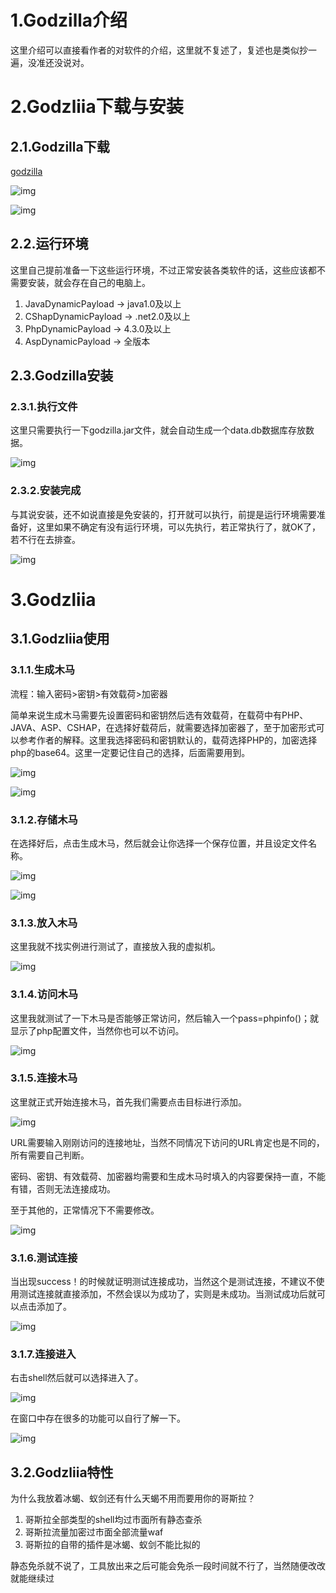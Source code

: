 # 1.**Godzilla介绍**

这里介绍可以直接看作者的对软件的介绍，这里就不复述了，复述也是类似抄一遍，没准还没说对。

# 2.**Godzliia下载与安装**

## 2.1.**Godzilla下载**

[godzilla](https://github.com/BeichenDream/Godzilla)

![img](assets/wps1-1690339343938-1.jpg) 

![img](assets/wps2-1690339343939-4.jpg) 

## 2.2.**运行环境**

这里自己提前准备一下这些运行环境，不过正常安装各类软件的话，这些应该都不需要安装，就会存在自己的电脑上。

1) JavaDynamicPayload -> java1.0及以上
2) CShapDynamicPayload -> .net2.0及以上
3) PhpDynamicPayload -> 4.3.0及以上
4) AspDynamicPayload -> 全版本

## 2.3.**Godzilla安装**

### 2.3.1.**执行文件**

这里只需要执行一下godzilla.jar文件，就会自动生成一个data.db数据库存放数据。

![img](assets/wps3-1690339343938-2.jpg) 

### 2.3.2.**安装完成**

与其说安装，还不如说直接是免安装的，打开就可以执行，前提是运行环境需要准备好，这里如果不确定有没有运行环境，可以先执行，若正常执行了，就OK了，若不行在去排查。

![img](assets/wps4-1690339343939-3.jpg) 

# 3.**Godzliia**

## 3.1.**Godzliia使用**

### 3.1.1.**生成木马**

流程：输入密码>密钥>有效载荷>加密器

简单来说生成木马需要先设置密码和密钥然后选有效载荷，在载荷中有PHP、JAVA、ASP、CSHAP，在选择好载荷后，就需要选择加密器了，至于加密形式可以参考作者的解释。这里我选择密码和密钥默认的，载荷选择PHP的，加密选择php的base64。这里一定要记住自己的选择，后面需要用到。

![img](assets/wps5-1690339343939-5.jpg) 

![img](assets/wps6-1690339343939-6.jpg) 

### 3.1.2.**存储木马**

在选择好后，点击生成木马，然后就会让你选择一个保存位置，并且设定文件名称。

![img](assets/wps7-1690339343939-7.jpg) 

![img](assets/wps8-1690339343939-8.jpg) 

### 3.1.3.**放入木马**

这里我就不找实例进行测试了，直接放入我的虚拟机。

![img](assets/wps9-1690339343939-9.jpg) 

### 3.1.4.**访问木马**

这里我就测试了一下木马是否能够正常访问，然后输入一个pass=phpinfo()；就显示了php配置文件，当然你也可以不访问。

![img](assets/wps10-1690339343939-10.jpg) 

### 3.1.5.**连接木马**

这里就正式开始连接木马，首先我们需要点击目标进行添加。

![img](assets/wps11-1690339343939-12.jpg) 

URL需要输入刚刚访问的连接地址，当然不同情况下访问的URL肯定也是不同的，所有需要自己判断。

密码、密钥、有效载荷、加密器均需要和生成木马时填入的内容要保持一直，不能有错，否则无法连接成功。

至于其他的，正常情况下不需要修改。

![img](assets/wps12-1690339343939-11.jpg) 

### 3.1.6.**测试连接**

当出现success！的时候就证明测试连接成功，当然这个是测试连接，不建议不使用测试连接就直接添加，不然会误以为成功了，实则是未成功。当测试成功后就可以点击添加了。

![img](assets/wps13-1690339343939-13.jpg) 

### 3.1.7.**连接进入**

右击shell然后就可以选择进入了。

![img](assets/wps14-1690339343939-14.jpg) 

在窗口中存在很多的功能可以自行了解一下。

![img](assets/wps15-1690339343939-15.jpg) 

## 3.2.**Godzliia特性**

为什么我放着冰蝎、蚁剑还有什么天蝎不用而要用你的哥斯拉？ 

1) 哥斯拉全部类型的shell均过市面所有静态查杀 
2) 哥斯拉流量加密过市面全部流量waf 
3) 哥斯拉的自带的插件是冰蝎、蚁剑不能比拟的 

静态免杀就不说了，工具放出来之后可能会免杀一段时间就不行了，当然随便改改就能继续过

 

 
